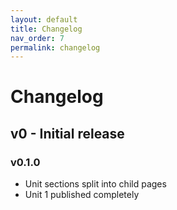 ```yaml
---
layout: default
title: Changelog
nav_order: 7
permalink: changelog
---
```


# Changelog

## v0 - Initial release

### v0.1.0

-   Unit sections split into child pages
-   Unit 1 published completely
